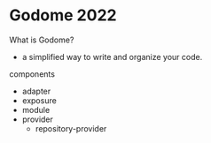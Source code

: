 # Godome 2022

What is Godome?
- a simplified way to write and organize your code.

components
  - adapter
  - exposure
  - module
  - provider
    - repository-provider

